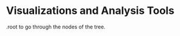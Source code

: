 # Visualizations and Analysis Tools 

<!-- TODO: Write this section -->


.root to go through the nodes of the tree.

